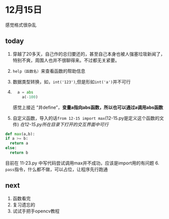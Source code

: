 # 12月15日
感觉格式很杂乱
## today
1. 穿越了20多天，自己作的总归要还的，甚至自己本身也被人强塞垃圾新闻了，特别不爽，周围人也并不很聊得来。不过都无关紧要。

2. `help（函数名）`来查看函数的帮助信息

3. 数据类型转换，如，`int('123')`,但是形如`int('a')`并不可行

4. ```python
     a = abs
       a(-100)
     ```
     感觉上接近 “井define”，**变量a指向abs函数，所以也可以通过a调用abs函数**

5. 自定义函数，导入的话`from 12-15 import max`(12-15.py是定义这个函数的文件)
*在12-15.py所在目录下打开的交互界面中可行*
 ```python
def max(a,b):
if a >= b:
   return a
else:
   return b
 ```
目前在 11-23.py 中写代码尝试调用max并不成功，应该是import用的有问题
6. `pass`指令，什么都不做，可以占位，让程序先行跑通
## next
1. 函数看完
2. 复习遗忘的
3. 试试手把手opencv教程

